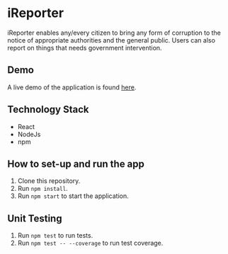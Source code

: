 # iReporter

iReporter enables any/every citizen to bring any form of corruption to the notice of appropriate authorities and the general public. Users can also report on things that needs government intervention.

## Demo
A live demo of the application is found [here](https://ireporter-react-app-1233.herokuapp.com/).

## Technology Stack
- React
- NodeJs
- npm

## How to set-up and run the app
1. Clone this repository.
2. Run `npm install`.
3. Run `npm start` to start the application.

## Unit Testing
1. Run `npm test` to run tests.
2. Run `npm test -- --coverage` to run test coverage.
